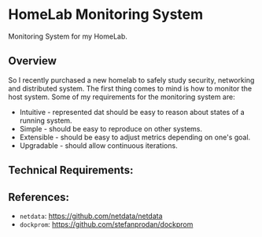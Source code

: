 # HomeLab Monitoring System

Monitoring System for my HomeLab.

## Overview

So I recently purchased a new homelab to safely study security, networking and distributed system. The first thing comes to mind is how to monitor the host system. Some of my requirements for the monitoring system are:

* Intuitive - represented dat should be easy to reason about states of a running system.
* Simple - should be easy to reproduce on other systems.
* Extensible - should be easy to adjust metrics depending on one's goal.
* Upgradable - should allow continuous iterations.

## Technical Requirements:



## References:

- `netdata`: https://github.com/netdata/netdata
- `dockprom`: https://github.com/stefanprodan/dockprom
